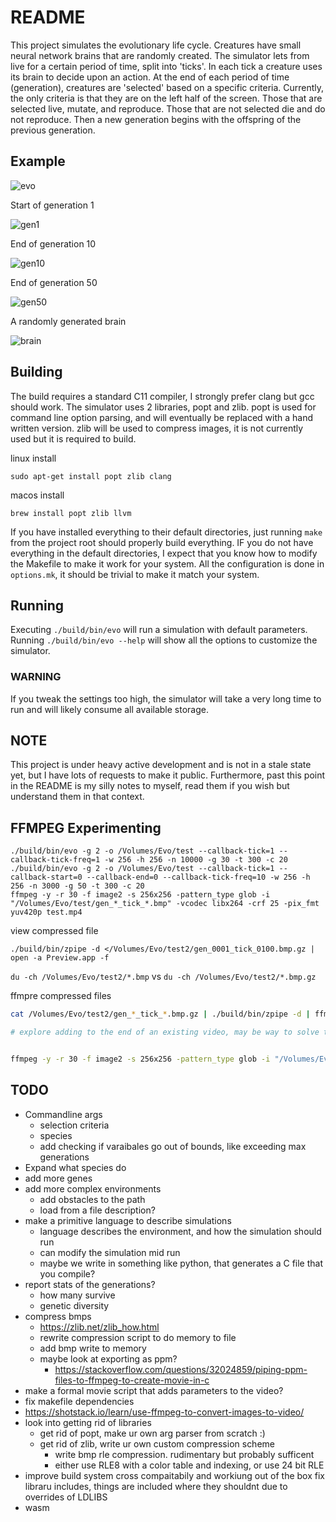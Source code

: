 # README

This project simulates the evolutionary life cycle. Creatures have small neural network brains that are randomly created. The simulator lets from live for a certain period of time, split into 'ticks'. In each tick a creature uses its brain to decide upon an action. At the end of each period of time (generation), creatures are 'selected' based on a specific criteria. Currently, the only criteria is that they are on the left half of the screen. Those that are selected live, mutate, and reproduce. Those that are not selected die and do not reproduce. Then a new generation begins with the offspring of the previous generation.

## Example

![evo](images/evo.gif)

Start of generation 1

![gen1](images/generation1.bmp)

End of generation 10

![gen10](images/generation10.bmp)

End of generation 50

![gen50](images/generation50.bmp)

A randomly generated brain

![brain](images/brain.png)

## Building

The build requires a standard C11 compiler, I strongly prefer clang but gcc should work. The simulator uses 2 libraries, popt and zlib. popt is used for command line option parsing, and will eventually be replaced with a hand written version. zlib will be used to compress images, it is not currently used but it is required to build.

linux install

```
sudo apt-get install popt zlib clang 
```

macos install

```
brew install popt zlib llvm
```

If you have installed everything to their default directories, just running `make` from the project root should properly build everything. IF you do not have everything in the default directories, I expect that you know how to modify the Makefile to make it work for your system. All the configuration is done in `options.mk`, it should be trivial to make it match your system.

## Running

Executing `./build/bin/evo` will run a simulation with default parameters. Running `./build/bin/evo --help` will show all the options to customize the simulator. 

### WARNING

If you tweak the settings too high, the simulator will take a very long time to run and will likely consume all available storage.

## NOTE

This project is under heavy active development and is not in a stale state yet, but I have lots of requests to make it public. Furthermore, past this point in the README is my silly notes to myself, read them if you wish but understand them in that context.

## FFMPEG Experimenting

```
./build/bin/evo -g 2 -o /Volumes/Evo/test --callback-tick=1 --callback-tick-freq=1 -w 256 -h 256 -n 10000 -g 30 -t 300 -c 20
./build/bin/evo -g 2 -o /Volumes/Evo/test --callback-tick=1 --callback-start=0 --callback-end=0 --callback-tick-freq=10 -w 256 -h 256 -n 3000 -g 50 -t 300 -c 20
ffmpeg -y -r 30 -f image2 -s 256x256 -pattern_type glob -i "/Volumes/Evo/test/gen_*_tick_*.bmp" -vcodec libx264 -crf 25 -pix_fmt yuv420p test.mp4
```

view compressed file
```
./build/bin/zpipe -d </Volumes/Evo/test2/gen_0001_tick_0100.bmp.gz | open -a Preview.app -f
```

`du -ch /Volumes/Evo/test2/*.bmp` vs `du -ch /Volumes/Evo/test2/*.bmp.gz`


ffmpre compressed files
```bash
cat /Volumes/Evo/test2/gen_*_tick_*.bmp.gz | ./build/bin/zpipe -d | ffmpeg -y -f image2pipe -r 30000/1001 -pix_fmt bgr24 -s 256x256 -c:v bmp -i - -c:v libx264 -crf 25 -pix_fmt yuv420p test2.mp4

# explore adding to the end of an existing video, may be way to solve the stream pipe problem


ffmpeg -y -r 30 -f image2 -s 256x256 -pattern_type glob -i "/Volumes/Evo/test/gen_*_tick_*.bmp" -vcodec libx264 -crf 25 -pix_fmt yuv420p test.mp4
```


## TODO

- Commandline args
  - selection criteria
  - species
  - add checking if varaibales go out of bounds, like exceeding max generations
- Expand what species do
- add more genes
- add more complex environments
  - add obstacles to the path
  - load from a file description?
- make a primitive language to describe simulations
  - language describes the environment, and how the simulation should run
  - can modify the simulation mid run
  - maybe we write in something like python, that generates a C file that you compile?
- report stats of the generations?
  - how many survive
  - genetic diversity
- compress bmps
  - https://zlib.net/zlib_how.html
  - rewrite compression script to do memory to file
  - add bmp write to memory
  - maybe look at exporting as ppm?
    - https://stackoverflow.com/questions/32024859/piping-ppm-files-to-ffmpeg-to-create-movie-in-c
- make a formal movie script that adds parameters to the video?
- fix makefile dependencies
- https://shotstack.io/learn/use-ffmpeg-to-convert-images-to-video/
- look into getting rid of libraries
  - get rid of popt, make ur own arg parser from scratch :)
  - get rid of zlib, write ur own custom compression scheme
    - write bmp rle compression. rudimentary but probably sufficent
    - either use RLE8 with a color table and indexing, or use 24 bit RLE
- improve build system cross compaitabily and workiung out of the box
    fix libraru includes, things are included where they shouldnt due to overrides of LDLIBS
- wasm
